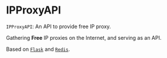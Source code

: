 # IPProxyAPI

`IPProxyAPI`: An API to provide free IP proxy.

Gathering **Free** IP proxies on the Internet, and serving as an API.

Based on [`Flask`](http://docs.jinkan.org/docs/flask/quickstart.html#quickstart) and [`Redis`](https://redis.io/).
